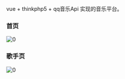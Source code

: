 vue  + thinkphp5 + qq音乐Api 实现的音乐平台。

### 首页
![0](http://h5.bukeyi.net/h5/lw/mitmusic/0.png)

### 歌手页
![0](http://h5.bukeyi.net/h5/lw/mitmusic/1.png)
